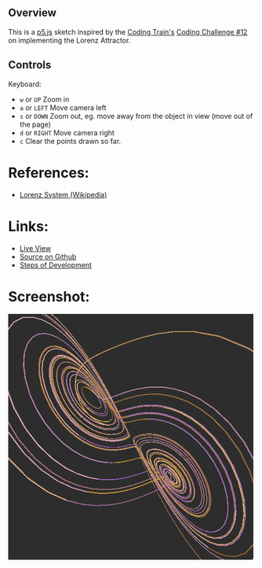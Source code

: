 
## Overview

This is a [p5.js][p5js-home] sketch inspired by the [Coding Train's][coding-train] [Coding Challenge #12][ct-challenge-12]  on implementing the Lorenz Attractor.

## Controls

Keyboard:

* `w` or `UP` Zoom in
* `a` or `LEFT` Move camera left
* `s` or `DOWN` Zoom out, eg. move away from the object in view (move out of the page)
* `d` or `RIGHT` Move camera right
* `c` Clear the points drawn so far.


# References:

* [Lorenz System (Wikipedia)][wikipedia-lorenz-system]

# Links: 

* [Live View][live-view]
* [Source on Github][source-code]
* [Steps of Development][source-pull-request]

# Screenshot:

![screenshot][screenshot-01]

[p5js-home]: https://p5js.org/
[source-code]: https://github.com/brianhonohan/sketchbook/tree/master/p5js/coding-challenges/lorenz-attractor/
[live-view]: https://brianhonohan.com/sketchbook/p5js/coding-challenges/lorenz-attractor/
[source-pull-request]: https://github.com/brianhonohan/sketchbook/pull/44
[screenshot-01]: ./screenshot-01.png

[coding-train]: https://thecodingtrain.com/
[ct-challenge-12]: https://www.youtube.com/watch?v=f0lkz2gSsIk&list=PLRqwX-V7Uu6ZiZxtDDRCi6uhfTH4FilpH&index=16

[wikipedia-lorenz-system]: https://en.wikipedia.org/wiki/Lorenz_system